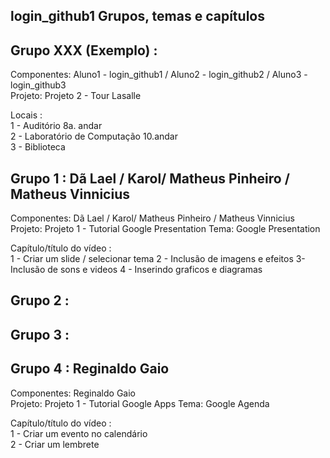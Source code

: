 ﻿login_github1 Grupos, temas e capítulos
---------

Grupo XXX (Exemplo) :   
---------  
Componentes: Aluno1 - login_github1 / Aluno2 - login_github2 / Aluno3 - login_github3  
Projeto: Projeto 2 - Tour Lasalle

Locais :  
1 - Auditório 8a. andar  
2 - Laboratório de Computação 10.andar  
3 - Biblioteca  


Grupo 1 :   Dã Lael / Karol/ Matheus Pinheiro / Matheus Vinnicius
--------- 
Componentes: Dã Lael / Karol/ Matheus Pinheiro / Matheus Vinnicius  
Projeto: Projeto 1 - Tutorial Google Presentation 
Tema: Google Presentation 

Capítulo/título do vídeo :   
1 - Criar um slide / selecionar tema 
2 - Inclusão de imagens e efeitos 
3- Inclusão de sons e videos 
4 - Inserindo graficos e diagramas 


Grupo 2 :   
---------  

Grupo 3 : 
---------  


Grupo 4 : Reginaldo Gaio 
---------  

Componentes: Reginaldo Gaio  
Projeto: Projeto 1 - Tutorial Google Apps
Tema: Google Agenda

Capítulo/título do vídeo :   
1 - Criar um evento no calendário  
2 - Criar um lembrete
